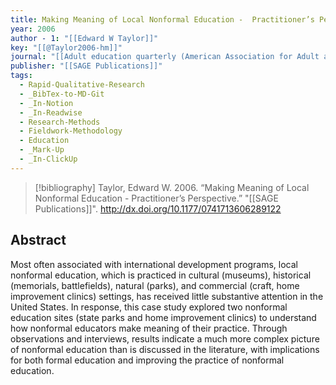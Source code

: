 ```yaml
---
title: Making Meaning of Local Nonformal Education -  Practitioner’s Perspective
year: 2006
author - 1: "[[Edward W Taylor]]"
key: "[[@Taylor2006-hm]]"
journal: "[[Adult education quarterly (American Association for Adult and Continuing Education)]]"
publisher: "[[SAGE Publications]]"
tags:
  - Rapid-Qualitative-Research
  - _BibTex-to-MD-Git
  - _In-Notion
  - _In-Readwise
  - Research-Methods
  - Fieldwork-Methodology
  - Education
  - _Mark-Up
  - _In-ClickUp
---
```


> [!bibliography]
> Taylor, Edward W. 2006. “Making Meaning of Local Nonformal Education -  Practitioner’s Perspective.” "[[SAGE Publications]]". http://dx.doi.org/10.1177/0741713606289122

## Abstract
Most often associated with international development programs, local nonformal education, which is practiced in cultural (museums), historical (memorials, battlefields), natural (parks), and commercial (craft, home improvement clinics) settings, has received little substantive attention in the United States. In response, this case study explored two nonformal education sites (state parks and home improvement clinics) to understand how nonformal educators make meaning of their practice. Through observations and interviews, results indicate a much more complex picture of nonformal education than is discussed in the literature, with implications for both formal education and improving the practice of nonformal education.